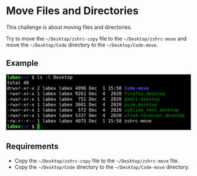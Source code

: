 # Move Files and Directories

This challenge is about moving files and directories.

Try to move the `~/Desktop/zshrc-copy` file to the `~/Desktop/zshrc-move` and move the `~/Desktop/Code` directory to the `~/Desktop/Code-move`.

## Example

![challenge-basic-operation-2-1.png](./assets/challenge-basic-operation-2-1.png)

## Requirements

- Copy the `~/Desktop/zshrc-copy` file to the `~/Desktop/zshrc-move` file.
- Copy the `~/Desktop/Code` directory to the `~/Desktop/Code-move` directory.
